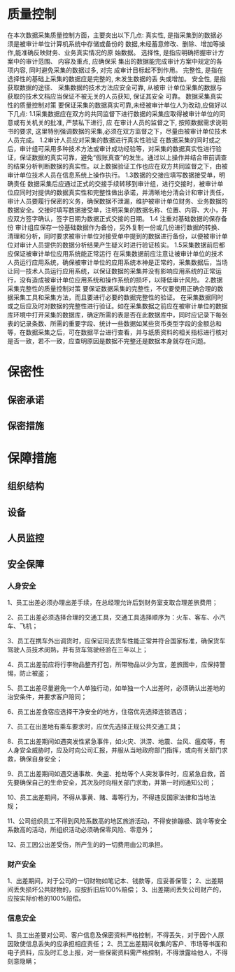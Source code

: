 # 质量控制
在本次数据采集质量控制方面，主要突出以下几点:
真实性, 是指采集到的数据必须是被审计单位计算机系统中存储或备份的 数据,未经蓄意修改、删除、增加等操作,能准确反映财务、业务真实情况的原 始数据。
选择性, 是指应明确把握审计方案中的审计范围、 内容及重点, 应确保采 集出的数据能完成审计方案中规定的各项内容, 同时避免采集的数据过多, 对完 成审计目标起不到作用。
完整性, 是指在选择性的基础上采集的数据应是完整的, 未发生数据的丢 失或增加。
安全性, 是指获取数据的途径、 采集数据的技术方法应安全可靠, 从被审 计单位采集的数据与获取的技术文档应当保证不被无关的人员获知, 保证其安全 可靠。
数据采集真实性的质量控制对策
要保证采集的数据真实可靠,未经被审计单位人为改动,应做好以下几点: 
1.1采集数据应在双方的共同监督下进行数据的采集应取得被审计单位的同意或有关机关的批准, 严禁私下进行, 应 在审计人员的监督之下, 按照数据需求说明书的要求, 这里特别强调数据的采集,必须在双方监督之下，尽量由被审计单位技术人员完成。
1.2审计人员应对采集的数据进行真实性验证
在数据采集的同时或之后，审计组可采用多种技术方法或审计成功经验等，对采集的数据真实性进行验证，保证数据的真实可靠，避免“假账真查”的发生。通过以上操作并结合审前调查的结果分析判断数据的真实性。以上数据验证工作也应在双方共同监督之下，由被审计单位技术人员在信息系统上操作执行。
1.3数据的交接应填写数据接受单，明确责任
数据采集后应通过正式的交接手续转移到审计组，进行交接时，被审计单位应同时对提供的数据真实性和完整性做出承诺，并清晰地分清会计和审计责任，审计人员要履行保密的义务，确保数据不泄漏，维护被审计单位财务、业务数据的数据安全。交接时填写数据接受单，注明采集的数据名称、位置、内容、大小，并应双方签字确认，签字日期为数据正式交接的日期。
1.4 注重对基础数据的保存备份
审计组应保存一份基础数据作为备份，另外复制一份或几份进行数据的转换、清理和分析，同时要求被审计单位对接受单中提到的数据进行备份，以便被审计单位对审计人员提供的数据分析结果产生疑义时进行验证核实。
1.5采集数据前后都应保证被审计单位应用系统能正常运行
在采集数据前应注意让被审计单位的技术人员运行应用系统，确保被审计单位的应用系统本神是正常的，采集数据后，当场让同一技术人员运行应用系统，以保证数据的采集并没有影响应用系统的正常运行，没有造成被审计单位应用系统和操作系统的损坏，以降低审计风险。
2.数据采集完整性的质量控制对策
要保证数据采集的完整性，不仅要使用正确合理的数据采集工具和采集方法，而且要进行必要的数据完整性的验证。
在采集数据同时或之后应及时对数据的完整性进行验证。如在采集数据之前应在被审计单位的数据库环境中打开采集的数据库，确定所需的表是否在此数据库中，同时应记录下每张表的记录条数、所需的重要字段、统计一些数据如某些货币类型字段的金额总和等，在数据采集之后，可在数据平台进行查看，并与纸质资料的相关指标进行核对是否一致，若不一致，应查明原因是数据不完整还是数据本身就存在问题。
# 保密性
## 保密承诺

## 保密措施

# 保障措施
## 组织结构
## 设备
## 人员监控
## 安全保障
### 人身安全

1、员工出差必须办理出差手续，在总经理允许后到财务室支取合理差旅费用；

2、员工出差必须选择合理的交通工具，交通工具选择顺序为：火车、客车、小汽车、飞机；

3、员工在携车外出调货时，应保证同去货车性能正常并符合国家标准，确保货车驾驶人员技术闵熟，并有货车驾驶经验在三年以上；

4、员工出差前应将行李物品整齐打包，所带物品以少为宜，差旅图中，应保持警惕，防止被盗；

5、员工出差尽量避免一个人单独行动，如单独一个人出差时，必须确认出差地的治安条件，并要求客户陪同；

6、员工出差食宿应选择干净安全的地方，住宿优先选择连锁酒店；

7、员工在出差地有乘车要求时，应优先选择正规公共交通工具；

8、员工出差期间如遇突发性紧急事件，如火灾、洪涝、地震、台风、瘟疫等，有人身安全威胁时，应及时向公司汇报，并服从当地政府部门指挥，或向有关部门求救，确保自身安全；

9、员工出差期间如遇交通事故、失盗、抢劫等个人突发事件时，应紧急自救，首先要确保自己的生命安全，其次及时向相关部门求助，并第一时间通知公司；

10、员工出差期间，不得从事黄、赌、毒等行为，不得违反国家法律和当地法规；

11、公司组织员工不得到风险系数高的地区旅游活动，不得安排蹦极、跳伞等安全系数高的活动，所组织活动必须确保零风险、零意外；

12、员工因公出差受伤，所产生的的一切费用由公司承担。

###  财产安全
1、出差期间，对于公司的一切财物如笔记本、钱款等，应妥善保管；
2、出差期间丢失损坏公共财物的，应按折旧后100%赔偿；
3、出差期间丢失公司财产的，应按实际价格的100%赔偿。
### 信息安全
1、员工出差要对公司、客户信息及保密资料严格控制，不得丢失，对于因个人原因致使信息丢失的应承担相应责任；
2、员工出差期间收集的客户、市场等书面和电子资料，应及时汇总上报，对一些保密资料需严格控制，不得泄露给他人，不得刻意隐瞒；
